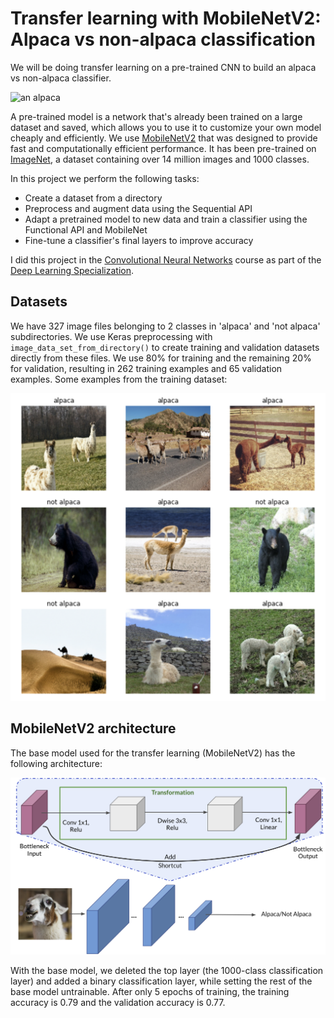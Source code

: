 # Transfer learning with MobileNetV2: Alpaca vs non-alpaca classification
We will be doing transfer learning on a pre-trained CNN to build an alpaca vs non-alpaca classifier.

![an alpaca](images/alpaca.png")

A pre-trained model is a network that's already been trained on a large dataset and saved, which allows you to use it to customize your own model cheaply and efficiently. We use [MobileNetV2](https://ai.googleblog.com/2018/04/mobilenetv2-next-generation-of-on.html#:~:text=MobileNetV2%20is%20a%20significant%20improvement,object%20detection%20and%20semantic%20segmentation) that was designed to provide fast and computationally efficient performance. It has been pre-trained on [ImageNet](https://www.image-net.org/), a dataset containing over 14 million images and 1000 classes.

In this project we perform the following tasks:
- Create a dataset from a directory
- Preprocess and augment data using the Sequential API
- Adapt a pretrained model to new data and train a classifier using the Functional API and MobileNet
- Fine-tune a classifier's final layers to improve accuracy  

I did this project in the [Convolutional Neural Networks](https://www.coursera.org/learn/convolutional-neural-networks) course as part of the [Deep Learning Specialization](https://www.coursera.org/specializations/deep-learning).

## Datasets
We have 327 image files belonging to 2 classes in 'alpaca' and 'not alpaca' subdirectories. We use Keras preprocessing with `image_data_set_from_directory()` to create training and validation datasets directly from these files. We use 80% for training and the remaining 20% for validation, resulting in 262 training examples and 65 validation examples. Some examples from the training dataset:

![example images](images/9images.png)

## MobileNetV2 architecture
The base model used for the transfer learning (MobileNetV2) has the following architecture:

![MobileNetV2 architecture](images/mobilenetv2.png)

With the base model, we deleted the top layer (the 1000-class classification layer) and added a binary classification layer, while setting the rest of the base model untrainable. After only 5 epochs of training, the training accuracy is 0.79 and the validation accuracy is 0.77.
